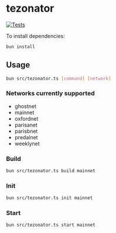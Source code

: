 # tezonator

[![Tests](https://github.com/RichAyotte/tezonator/actions/workflows/test.yml/badge.svg)](https://github.com/RichAyotte/tezonator/actions/workflows/test.yml)

To install dependencies:

```bash
bun install
```

## Usage
```bash
bun src/tezonator.ts [command] [network]
```

### Networks currently supported

- ghostnet
- mainnet
- oxfordnet
- parisanet
- parisbnet
- predalnet
- weeklynet

### Build

```bash
bun src/tezonator.ts build mainnet
```

### Init

```bash
bun src/tezonator.ts init mainnet
```

### Start

```bash
bun src/tezonator.ts start mainnet
```
